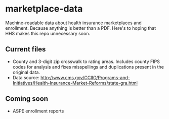 # marketplace-data
Machine-readable data about health insurance marketplaces and enrollment. Because anything is better than a PDF. Here's to hoping that HHS makes this repo unnecessary soon.

## Current files
* County and 3-digit zip crosswalk to rating areas. Includes county FIPS codes for analysis and fixes misspellings and duplications present in the original data.
 * Data source: http://www.cms.gov/CCIIO/Programs-and-Initiatives/Health-Insurance-Market-Reforms/state-gra.html

## Coming soon
* ASPE enrollment reports
